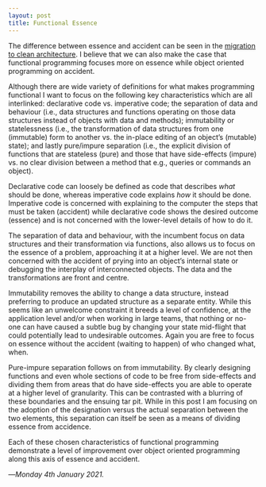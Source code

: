 ```yaml
---
layout: post
title: Functional Essence
---
```


The difference between essence and accident can be seen in the [migration to clean architecture][aa]. I believe that we can also make the case that functional programming focuses more on essence while object oriented programming on accident.

Although there are wide variety of definitions for what makes programming functional I want to focus on the following key characteristics which are all interlinked: declarative code vs. imperative code; the separation of data and behaviour (i.e., data structures and functions operating on those data structures instead of objects with data and methods); immutability or statelessness (i.e., the transformation of data structures from one (immutable) form to another vs. the in-place editing of an object’s (mutable) state); and lastly pure/impure separation (i.e., the explicit division of functions that are stateless (pure) and those that have side-effects (impure) vs. no clear division between a method that e.g., queries or commands an object).

Declarative code can loosely be defined as code that describes _what_ should be done, whereas imperative code explains _how_ it should be done. Imperative code is concerned with explaining to the computer the steps that must be taken (accident) while declarative code shows the desired outcome (essence) and is not concerned with the lower-level details of how to do it.

The separation of data and behaviour, with the incumbent focus on data structures and their transformation via functions, also allows us to focus on the essence of a problem, approaching it at a higher level. We are not then concerned with the accident of prying into an object’s internal state or debugging the interplay of interconnected objects. The data and the transformations are front and centre.

Immutability removes the ability to change a data structure, instead preferring to produce an updated structure as a separate entity. While this seems like an unwelcome constraint it breeds a level of confidence, at the application level and/or when working in large teams, that nothing or no-one can have caused a subtle bug by changing your state mid-flight that could potentially lead to undesirable outcomes. Again you are free to focus on essence without the accident (waiting to happen) of who changed what, when. 

Pure-impure separation follows on from immutability. By clearly designing functions and even whole sections of code to be free from side-effects and dividing them from areas that do have side-effects you are able to operate at a higher level of granularity. This can be contrasted with a blurring of these boundaries and the ensuing tar pit. While in this post I am focusing on the adoption of the designation versus the actual separation between the two elements, this separation can itself be seen as a means of dividing essence from accidence. 

Each of these chosen characteristics of functional programming demonstrate a level of improvement over object oriented programming along this axis of essence and accident. 

—*Monday 4th January 2021.*

[aa]: https://www.crossingtheruby.com/2021/01/03/accidental-architecture.html
